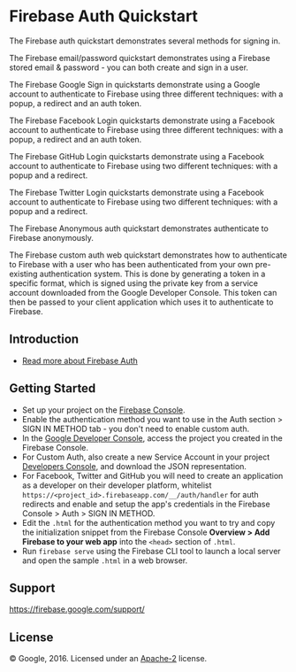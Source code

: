 Firebase Auth Quickstart
=============================

The Firebase auth quickstart demonstrates several methods for signing in.

The Firebase email/password quickstart demonstrates using a Firebase stored email & password - you can both create and sign in a user. 

The Firebase Google Sign in quickstarts demonstrate using a Google account to authenticate to Firebase using three different techniques: with a popup, a redirect and an auth token.

The Firebase Facebook Login quickstarts demonstrate using a Facebook account to authenticate to Firebase using three different techniques: with a popup, a redirect and an auth token.

The Firebase GitHub Login quickstarts demonstrate using a Facebook account to authenticate to Firebase using two different techniques: with a popup and a redirect.

The Firebase Twitter Login quickstarts demonstrate using a Facebook account to authenticate to Firebase using two different techniques: with a popup and a redirect.

The Firebase Anonymous auth quickstart demonstrates authenticate to Firebase anonymously.

The Firebase custom auth web quickstart demonstrates how to authenticate to Firebase with a user who has been authenticated from your own pre-existing authentication system. This is done by generating a token in a specific format, which is signed using the private key from a service account downloaded from the Google Developer Console. This token can then be passed to your client application which uses it to authenticate to Firebase.

Introduction
------------

- [Read more about Firebase Auth](https://firebase.google.com/docs/auth/)

Getting Started
---------------

- Set up your project on the [Firebase Console](https://console.firebase.google.com).
- Enable the authentication method you want to use in the Auth section > SIGN IN METHOD tab - you don't need to enable custom auth.
- In the [Google Developer Console](https://console.developers.google.com), access the project you created in the Firebase Console. 
- For Custom Auth, also create a new Service Account in your project [Developers Console](https://console.developers.google.com/apis/credentials/serviceaccountkey?project=_), and download the JSON representation.
- For Facebook, Twitter and GitHub you will need to create an application as a developer on their developer platform, whitelist `https://<project_id>.firebaseapp.com/__/auth/handler` for auth redirects and enable and setup the app's credentials in the Firebase Console > Auth > SIGN IN METHOD.
- Edit the `.html` for the authentication method you want to try and copy the initialization snippet from the Firebase Console **Overview > Add Firebase to your web app** into the `<head>` section of `.html`.
- Run `firebase serve` using the Firebase CLI tool to launch a local server and open the sample `.html` in a web browser.

Support
-------

https://firebase.google.com/support/

License
-------

© Google, 2016. Licensed under an [Apache-2](../LICENSE) license.